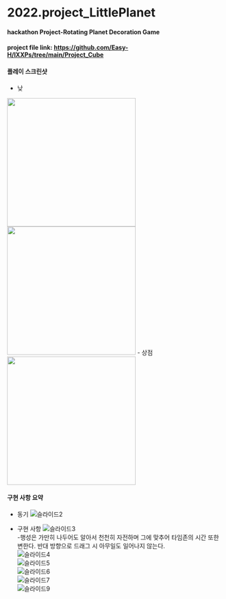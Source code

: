 # 2022.project_LittlePlanet  
  
#### hackathon Project-Rotating Planet Decoration Game  
#### project file link: https://github.com/Easy-H/IXXPs/tree/main/Project_Cube  
  
#### 플레이 스크린샷  
- 낮  
<img src = "https://user-images.githubusercontent.com/93725108/209780800-48ce8640-d22f-4fb8-8114-31c4516be2ff.png" width="300px">
<img src = "https://user-images.githubusercontent.com/93725108/209781397-4441dd7b-e964-4831-833f-afeb915d2be3.png" width="300px">  
- 상점  
<img src = "https://user-images.githubusercontent.com/93725108/209780817-76d4f1e0-814e-43ca-a420-8f7f1b59cbff.png" width="300px">  
  
#### 구현 사항 요약
- 동기
![슬라이드2](https://user-images.githubusercontent.com/93725108/209780005-68a4274f-bcc1-432f-a79c-04e9890c882a.JPG)  
  
- 구현 사항
![슬라이드3](https://user-images.githubusercontent.com/93725108/209780007-9222c57f-7470-4ad9-ab02-a041e4262586.JPG)  
-행성은 가만히 나두어도 알아서 천천히 자전하며 그에 맞추어 타임존의 시간 또한 변한다. 반대 방향으로 드래그 시 아무일도 일어나지 않는다.  
![슬라이드4](https://user-images.githubusercontent.com/93725108/209780010-4b51a198-a9cb-4b31-a27e-44ec7e22c10d.JPG)  
![슬라이드5](https://user-images.githubusercontent.com/93725108/209780011-1e3026aa-cbe5-4991-8d96-d9ca190ae297.JPG)  
![슬라이드6](https://user-images.githubusercontent.com/93725108/209780012-434c569c-da8b-4130-9602-c566bde3a0e8.JPG)  
![슬라이드7](https://user-images.githubusercontent.com/93725108/209780013-77e47acf-da4b-4150-83f0-ae30e62f28ec.JPG)  
![슬라이드9](https://user-images.githubusercontent.com/93725108/209780018-f8c40d33-14dd-4d0c-8b45-8d320b50127f.JPG)  
